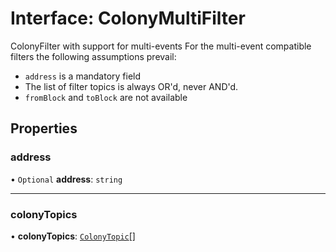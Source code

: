# Interface: ColonyMultiFilter

ColonyFilter with support for multi-events
For the multi-event compatible filters the following assumptions prevail:
- `address` is a mandatory field
- The list of filter topics is always OR'd, never AND'd.
- `fromBlock` and `toBlock` are not available

## Properties

### address

• `Optional` **address**: `string`

___

### colonyTopics

• **colonyTopics**: [`ColonyTopic`](ColonyTopic.md)[]
